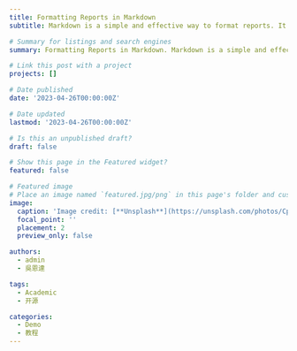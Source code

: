 ```yaml
---
title: Formatting Reports in Markdown
subtitle: Markdown is a simple and effective way to format reports. It allows you to add headings, lists, links, and images to your document with ease.

# Summary for listings and search engines
summary: Formatting Reports in Markdown. Markdown is a simple and effective way to format reports. It allows you to add headings, lists, links, and images to your document with ease. Headers are used to break up your document into sections. You can create headers by adding one or more # symbols before your text. Lists are a great way to organize information. You can create ordered lists by adding numbers before your text, or unordered lists by adding dashes or asterisks.Links allow you to reference external websites or other pages within your document. You can create links by adding square brackets around your text, followed by the URL in parentheses. Images can help illustrate your points and make your document more engaging. You can add images by adding an exclamation mark before square brackets, followed by the image URL in parentheses. With these simple formatting options, you can create professional-looking reports in no time. Happy writing!

# Link this post with a project
projects: []

# Date published
date: '2023-04-26T00:00:00Z'

# Date updated
lastmod: '2023-04-26T00:00:00Z'

# Is this an unpublished draft?
draft: false

# Show this page in the Featured widget?
featured: false

# Featured image
# Place an image named `featured.jpg/png` in this page's folder and customize its options here.
image:
  caption: 'Image credit: [**Unsplash**](https://unsplash.com/photos/CpkOjOcXdUY)'
  focal_point: ''
  placement: 2
  preview_only: false

authors:
  - admin
  - 吳恩達

tags:
  - Academic
  - 开源

categories:
  - Demo
  - 教程
---
```




